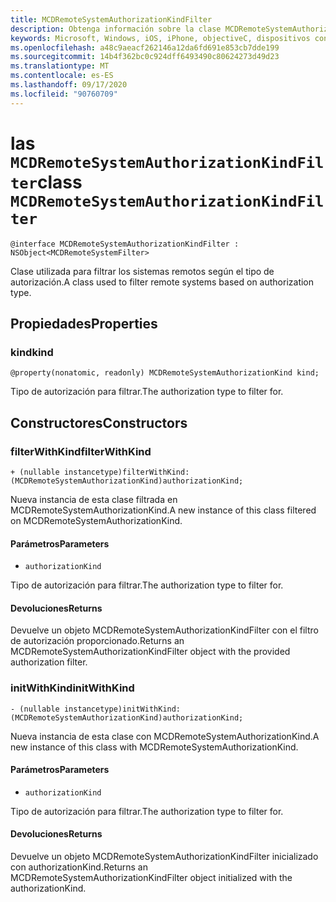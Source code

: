 ```yaml
---
title: MCDRemoteSystemAuthorizationKindFilter
description: Obtenga información sobre la clase MCDRemoteSystemAuthorizationKindFilter. Esta clase se usa para filtrar los sistemas remotos según el tipo de autorización.
keywords: Microsoft, Windows, iOS, iPhone, objectiveC, dispositivos conectados, proyecto Roma
ms.openlocfilehash: a48c9aeacf262146a12da6fd691e853cb7dde199
ms.sourcegitcommit: 14b4f362bc0c924dff6493490c80624273d49d23
ms.translationtype: MT
ms.contentlocale: es-ES
ms.lasthandoff: 09/17/2020
ms.locfileid: "90760709"
---
```

# <a name="class-mcdremotesystemauthorizationkindfilter"></a><span data-ttu-id="04f0b-105">las `MCDRemoteSystemAuthorizationKindFilter`</span><span class="sxs-lookup"><span data-stu-id="04f0b-105">class `MCDRemoteSystemAuthorizationKindFilter`</span></span> 

```
@interface MCDRemoteSystemAuthorizationKindFilter : NSObject<MCDRemoteSystemFilter>
```  

<span data-ttu-id="04f0b-106">Clase utilizada para filtrar los sistemas remotos según el tipo de autorización.</span><span class="sxs-lookup"><span data-stu-id="04f0b-106">A class used to filter remote systems based on authorization type.</span></span>

## <a name="properties"></a><span data-ttu-id="04f0b-107">Propiedades</span><span class="sxs-lookup"><span data-stu-id="04f0b-107">Properties</span></span>

### <a name="kind"></a><span data-ttu-id="04f0b-108">kind</span><span class="sxs-lookup"><span data-stu-id="04f0b-108">kind</span></span>
`@property(nonatomic, readonly) MCDRemoteSystemAuthorizationKind kind;`

<span data-ttu-id="04f0b-109">Tipo de autorización para filtrar.</span><span class="sxs-lookup"><span data-stu-id="04f0b-109">The authorization type to filter for.</span></span>

## <a name="constructors"></a><span data-ttu-id="04f0b-110">Constructores</span><span class="sxs-lookup"><span data-stu-id="04f0b-110">Constructors</span></span>

### <a name="filterwithkind"></a><span data-ttu-id="04f0b-111">filterWithKind</span><span class="sxs-lookup"><span data-stu-id="04f0b-111">filterWithKind</span></span>
`+ (nullable instancetype)filterWithKind:(MCDRemoteSystemAuthorizationKind)authorizationKind;`

<span data-ttu-id="04f0b-112">Nueva instancia de esta clase filtrada en MCDRemoteSystemAuthorizationKind.</span><span class="sxs-lookup"><span data-stu-id="04f0b-112">A new instance of this class filtered on MCDRemoteSystemAuthorizationKind.</span></span>

#### <a name="parameters"></a><span data-ttu-id="04f0b-113">Parámetros</span><span class="sxs-lookup"><span data-stu-id="04f0b-113">Parameters</span></span> 
* `authorizationKind` 

<span data-ttu-id="04f0b-114">Tipo de autorización para filtrar.</span><span class="sxs-lookup"><span data-stu-id="04f0b-114">The authorization type to filter for.</span></span>

#### <a name="returns"></a><span data-ttu-id="04f0b-115">Devoluciones</span><span class="sxs-lookup"><span data-stu-id="04f0b-115">Returns</span></span>
<span data-ttu-id="04f0b-116">Devuelve un objeto MCDRemoteSystemAuthorizationKindFilter con el filtro de autorización proporcionado.</span><span class="sxs-lookup"><span data-stu-id="04f0b-116">Returns an MCDRemoteSystemAuthorizationKindFilter object with the provided authorization filter.</span></span>

### <a name="initwithkind"></a><span data-ttu-id="04f0b-117">initWithKind</span><span class="sxs-lookup"><span data-stu-id="04f0b-117">initWithKind</span></span>
`- (nullable instancetype)initWithKind:(MCDRemoteSystemAuthorizationKind)authorizationKind;`

<span data-ttu-id="04f0b-118">Nueva instancia de esta clase con MCDRemoteSystemAuthorizationKind.</span><span class="sxs-lookup"><span data-stu-id="04f0b-118">A new instance of this class with MCDRemoteSystemAuthorizationKind.</span></span>

#### <a name="parameters"></a><span data-ttu-id="04f0b-119">Parámetros</span><span class="sxs-lookup"><span data-stu-id="04f0b-119">Parameters</span></span> 
* `authorizationKind` 

<span data-ttu-id="04f0b-120">Tipo de autorización para filtrar.</span><span class="sxs-lookup"><span data-stu-id="04f0b-120">The authorization type to filter for.</span></span>

#### <a name="returns"></a><span data-ttu-id="04f0b-121">Devoluciones</span><span class="sxs-lookup"><span data-stu-id="04f0b-121">Returns</span></span>
<span data-ttu-id="04f0b-122">Devuelve un objeto MCDRemoteSystemAuthorizationKindFilter inicializado con authorizationKind.</span><span class="sxs-lookup"><span data-stu-id="04f0b-122">Returns an MCDRemoteSystemAuthorizationKindFilter object initialized with the authorizationKind.</span></span>